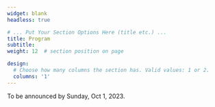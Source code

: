 ```yaml
---
widget: blank
headless: true

# ... Put Your Section Options Here (title etc.) ...
title: Program
subtitle:
weight: 12  # section position on page

design:
  # Choose how many columns the section has. Valid values: 1 or 2.
  columns: '1'
---
```


To be announced by Sunday, Oct 1, 2023.
